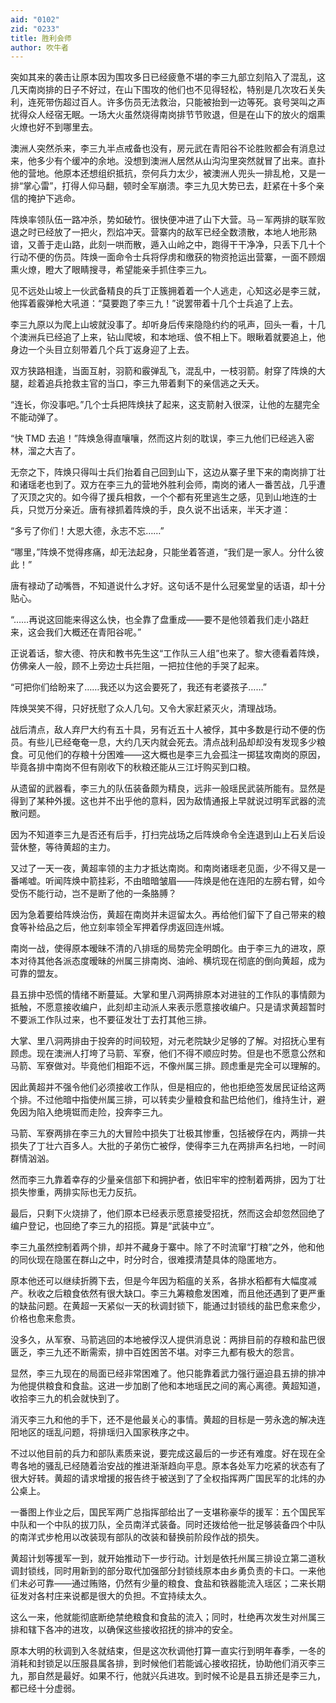 ```yaml
---
aid: "0102"
zid: "0233"
title: 胜利会师
author: 吹牛者
---
```


突如其来的袭击让原本因为围攻多日已经疲惫不堪的李三九部立刻陷入了混乱，这几天南岗排的日子不好过，在山下围攻的他们也不见得轻松，特别是几次攻石关失利，连死带伤超过百人。许多伤员无法救治，只能被抬到一边等死。哀号哭叫之声扰得众人经宿无眠。一场大火虽然烧得南岗排节节败退，但是在山下的放火的烟熏火燎也好不到哪里去。

澳洲人突然杀来，李三九半点戒备也没有，房元武在青阳谷不论胜败都会有消息过来，他多少有个缓冲的余地。没想到澳洲人居然从山沟沟里突然就冒了出来。直扑他的营地。他原本还想组织抵抗，奈何兵力太少，被澳洲人兜头一排乱枪，又是一排“掌心雷”，打得人仰马翻，顿时全军崩溃。李三九见大势已去，赶紧在十多个亲信的掩护下逃命。

阵焕率领队伍一路冲杀，势如破竹。很快便冲进了山下大营。马－军两排的联军败退之时已经放了一把火，烈焰冲天。营寨内的敌军已经全数溃散，本地人地形熟谙，又善于走山路，此刻一哄而散，遁入山岭之中，跑得干干净净，只丢下几十个行动不便的伤员。阵焕一面命令士兵将俘虏和缴获的物资抢运出营寨，一面不顾烟熏火燎，瞪大了眼睛搜寻，希望能亲手抓住李三九。

见不远处山坡上一伙武备精良的兵丁正簇拥着着一个人逃走，心知这必是李三就，他挥着霰弹枪大吼道：“莫要跑了李三九！”说罢带着十几个士兵追了上去。

李三九原以为爬上山坡就没事了。却听身后传来隐隐约约的吼声，回头一看，十几个澳洲兵已经追了上来，钻山爬坡，和本地瑶、俍不相上下。眼瞅着就要追上，他身边一个头目立刻带着几个兵丁返身迎了上去。

双方狭路相逢，当面互射，羽箭和霰弹乱飞，混乱中，一枝羽箭。射穿了阵焕的大腿，趁着追兵抢救主官的当口，李三九带着剩下的亲信逃之夭夭。

“连长，你没事吧。”几个士兵把阵焕扶了起来，这支箭射入很深，让他的左腿完全不能动弹了。

“快 TMD 去追！”阵焕急得直嚷嚷，然而这片刻的耽误，李三九他们已经逃入密林，溜之大吉了。

无奈之下，阵焕只得叫士兵们抬着自己回到山下，这边从寨子里下来的南岗排丁壮和诸瑶老也到了。双方在李三九的营地外胜利会师，南岗的诸人一番苦战，几乎遭了灭顶之灾的。如今得了援兵相救，一个个都有死里逃生之感，见到山地连的士兵，只觉万分亲近。唐有禄抓着阵焕的手，良久说不出话来，半天才道：

“多亏了你们！大恩大德，永志不忘……”

“哪里，”阵焕不觉得疼痛，却无法起身，只能坐着答道，“我们是一家人。分什么彼此！”

唐有禄动了动嘴唇，不知道说什么才好。这句话不是什么冠冕堂皇的话语，却十分贴心。

“……再说这回能来得这么快，也全靠了盘重成――要不是他领着我们走小路赶来，这会我们大概还在青阳谷呢。”

正说着话，黎大德、符庆和教书先生这“工作队三人组”也来了。黎大德看着阵焕，仿佛亲人一般，顾不上旁边士兵拦阻，一把拉住他的手哭了起来。

“可把你们给盼来了……我还以为这会要死了，我还有老婆孩子……”

阵焕哭笑不得，只好抚慰了众人几句。又令大家赶紧灭火，清理战场。

战后清点，敌人弃尸大约有五十具，另有近五十人被俘，其中多数是行动不便的伤员。有些儿已经奄奄一息，大约几天内就会死去。清点战利品却却没有发现多少粮食。可见他们的存粮十分困难――这大概也是李三九会孤注一掷猛攻南岗的原因，毕竟各排中南岗不但有刚收下的秋粮还能从三江圩购买到口粮。

从遗留的武器看，李三九的队伍装备颇为精良，远非一般瑶民武装所能有。显然是得到了某种外援。这也并不出乎他的意料，因为敌情通报上早就说过明军武器的流散问题。

因为不知道李三九是否还有后手，打扫完战场之后阵焕命令全连退到山上石关后设营休整，等待黄超的主力。

又过了一天一夜，黄超率领的主力才抵达南岗。和南岗诸瑶老见面，少不得又是一番唏嘘。听闻阵焕中箭挂彩，不由暗暗皱眉――阵焕是他在连阳的左膀右臂，如今受伤不能行动，岂不是断了他的一条胳膊？

因为急着要给阵焕治伤，黄超在南岗并未逗留太久。再给他们留下了自己带来的粮食等补给品之后，他立刻率领全军押着俘虏返回连州城。

南岗一战，使得原本暧昧不清的八排瑶的局势完全明朗化。由于李三九的进攻，原本对待其他各派态度暧昧的州属三排南岗、油岭、横坑现在彻底的倒向黄超，成为可靠的盟友。

县五排中恐慌的情绪不断蔓延。大掌和里八洞两排原本对进驻的工作队的事情颇为抵触，不愿意接收编户，此刻却主动派人来表示愿意接收编户。只是请求黄超暂时不要派工作队过来，也不要征发壮丁去打其他三排。

大掌、里八洞两排由于投奔的时间较短，对元老院缺少足够的了解。对招抚心里有顾虑。现在澳洲人打垮了马箭、军寮，他们不得不顺应时势。但是也不愿意公然和马箭、军寮做对。毕竟他们相距不远，不像州属三排。顾虑重是完全可以理解的。

因此黄超并不强令他们必须接收工作队，但是相应的，他也拒绝签发居民证给这两个排。不过他暗中指使州属三排，可以转卖少量粮食和盐巴给他们，维持生计，避免因为陷入绝境铤而走险，投奔李三九。

马箭、军寮两排在李三九的大冒险中损失丁壮极其惨重，包括被俘在内，两排一共损失了丁壮六百多人。大批的子弟伤亡被俘，使得李三九在两排声名扫地，一时间群情汹汹。

然而李三九靠着幸存的少量亲信部下和拥护者，依旧牢牢的控制着两排，因为丁壮损失惨重，两排实际也无力反抗。

最后，只剩下火烧排了，他们原本已经表示愿意接受招抚，然而这会却忽然回绝了编户登记，也回绝了李三九的招揽。算是“武装中立”。

李三九虽然控制着两个排，却并不藏身于寨中。除了不时流窜“打粮”之外，他和他的同伙现在隐匿在群山之中，时分时合，很难摸清楚具体的隐匿地方。

原本他还可以继续折腾下去，但是今年因为稻瘟的关系，各排水稻都有大幅度减产。秋收之后粮食依然有很大缺口。李三九筹粮愈发困难，而且他还遇到了更严重的缺盐问题。在黄超一天紧似一天的秋调封锁下，能通过封锁线的盐巴愈来愈少，价格也愈来愈贵。

没多久，从军寮、马箭逃回的本地被俘汉人提供消息说：两排目前的存粮和盐巴很匮乏，李三九还不断需索，排中百姓困苦不堪。对李三九都有极大的怨言。

显然，李三九现在的局面已经非常困难了。他只能靠着武力强行逼迫县五排的排冲为他提供粮食和食盐。这进一步加剧了他和本地瑶民之间的离心离德。黄超知道，收拾李三九的机会就快到了。

消灭李三九和他的手下，还不是他最关心的事情。黄超的目标是一劳永逸的解决连阳地区的瑶乱问题，将排瑶归入国家秩序之中。

不过以他目前的兵力和部队素质来说，要完成这最后的一步还有难度。好在现在全粤各地的骚乱已经随着治安战的推进渐渐趋向平息。原本各处军力吃紧的状态有了很大好转。黄超的请求增援的报告终于被送到了了全权指挥两广国民军的北炜的办公桌上。

一番图上作业之后，国民军两广总指挥部给出了一支堪称豪华的援军：五个国民军中队和一个中队的拔刀队，全员南洋式装备。同时还拨给他一批足够装备四个中队的南洋式步枪用以改装现有部队的改装和替换前阶段作战的损失。

黄超计划等援军一到，就开始推动下一步行动。计划是依托州属三排设立第二道秋调封锁线，同时用新到的部分取代加强部分封锁线原本由乡勇负责的卡口。一来他们未必可靠――通过贿赂，仍然有少量的粮食、食盐和铁器能流入瑶区；二来长期征发对各村庄来说都是很大的负担。不宜持续太久。

这么一来，他就能彻底断绝禁绝粮食和食盐的流入；同时，杜绝再次发生对州属三排和辖下各冲的进攻，以确保这些接收招抚的排冲的安全。

原本大明的秋调到入冬就结束，但是这次秋调他打算一直实行到明年春季，一冬的消耗和封锁足以压服县属各排，到时候他们若能诚心接收招抚，协助他们消灭李三九，那自然是最好。如果不行，他就兴兵进攻。到时候不论是县五排还是李三九，都已经十分虚弱。
